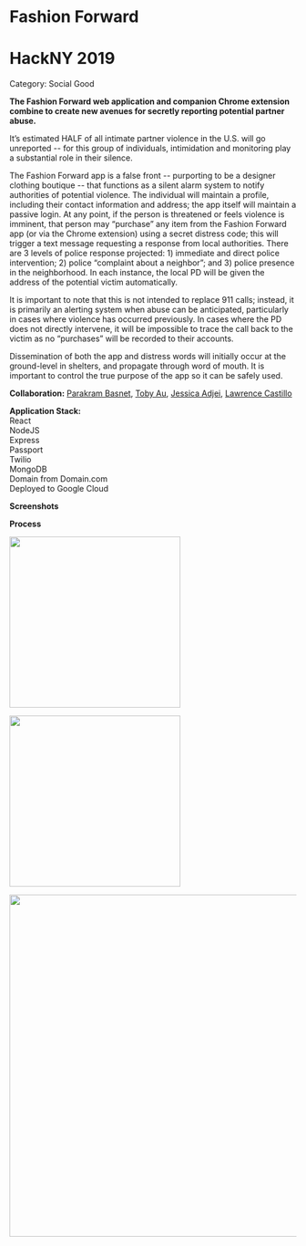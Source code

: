 # Fashion Forward
<h1>HackNY 2019</h1>
<p>Category: Social Good</p>

<p><strong>The Fashion Forward web application and companion Chrome extension combine to create new avenues for secretly reporting potential partner abuse.</strong></p>

<p>It’s estimated HALF of all intimate partner violence in the U.S. will go unreported -- for this group of individuals, intimidation and monitoring play a substantial role in their silence.</p>

<p>The Fashion Forward app is a false front -- purporting to be a designer clothing boutique -- that functions as a silent alarm system to notify authorities of potential violence. The individual will maintain a profile, including their contact information and address; the app itself will maintain a passive login. At any point, if the person is threatened or feels violence is imminent, that person may “purchase” any item from the Fashion Forward app (or via the Chrome extension) using a secret distress code; this will trigger a text message requesting a response from local authorities. There are 3 levels of police response projected: 1) immediate and direct police intervention; 2) police “complaint about a neighbor”; and 3) police presence in the neighborhood. In each instance, the local PD will be given the address of the potential victim automatically.</p>

<p>It is important to note that this is not intended to replace 911 calls; instead, it is primarily an alerting system when abuse can be anticipated, particularly in cases where violence has occurred previously. In cases where the PD does not directly intervene, it will be impossible to trace the call back to the victim as no “purchases” will be recorded to their accounts.</p> 

<p>Dissemination of both the app and distress words will initially occur at the ground-level in shelters, and propagate through word of mouth. It is important to control the true purpose of the app so it can be safely used.</p>

<p><strong>Collaboration:</strong> 
  <a href="https://github.com/PsyCas">Parakram Basnet</a>,
  <a href="https://github.com/tobyau">Toby Au</a>,
  <a href="https://github.com/giocare">Jessica Adjei</a>,
  <a href="https://github.com/LawrenceCastillo">Lawrence Castillo</a></p>

<p><strong>Application Stack:</strong><br>
  React<br>
  NodeJS<br>
  Express<br>
  Passport<br>
  Twilio<br>
  MongoDB<br>
  Domain from Domain.com<br>
  Deployed to Google Cloud</p>

<p><strong>Screenshots</strong></p>


<p><strong>Process</strong></p>

<p><img src="https://github.com/tobyau/shopping_extension/blob/master/references/IMG_1565.jpg?raw=true" width="300"></p>

<p><img src="https://github.com/tobyau/shopping_extension/blob/master/references/IMG_1567.jpg?raw=true" width="300"></p>

<p><img src="https://github.com/tobyau/shopping_extension/blob/master/references/IMG_1566.jpg?raw=true" width="600"></p>
